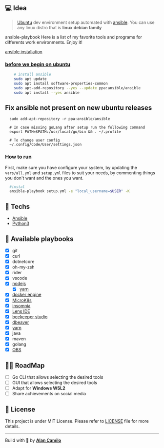 ## 💻 Idea 
> [Ubuntu](https://ubuntu.com/download/desktop) dev environment setup automated with [ansible](https://www.ansible.com/). You can use any linux distro that is **linux debian family**

ansible-playbook
Here is a list of my favorite tools and programs for differents work environments. Enjoy it!

[ansible installation](https://docs.ansible.com/ansible/latest/installation_guide/intro_installation.html#installing-ansible-on-ubuntu)

### [before we begin on ubuntu](https://docs.ansible.com/ansible/latest/installation_guide/intro_installation.html#installing-ansible-on-ubuntu)

```sh
    # install ansible
    sudo apt update
    sudo apt install software-properties-common
    sudo apt-add-repository --yes --update ppa:ansible/ansible
    sudo apt install --yes ansible
```

## Fix ansible not present on new ubuntu releases

```shell
  sudo add-apt-repository -r ppa:ansible/ansible  

  # In case missing goLang after setup run the following command
  export PATH=$PATH:/usr/local/go/bin && . ~/.profile

  # To change user config
  ~/.config/Code/User/settings.json
```

### How to run
First, make sure you have configure your system, by updating the `vars/all.yml` and `setup.yml` files to suit your needs, by commenting things you don't want and the ones you want.

```sh
  #instal
  ansible-playbook setup.yml -e "local_username=$USER" -K
```

## 🚀 Techs

- [Ansible](https://www.ansible.com/)
- [Python3](https://www.python.org/downloads/release/python-397/)

## 🔖 Available playbooks

- [x] git
- [x] curl
- [x] dotnetcore
- [x] oh-my-zsh
- [x] rider
- [x] vscode
- [x] [nodejs](https://snapcraft.io/node)
  - [x] [yarn](https://yarnpkg.com/getting-started/install#nodejs-1610-1)
- [x] [docker engine](https://docs.docker.com/engine/install/ubuntu/)
- [x] [MicroK8s](https://snapcraft.io/install/microk8s)
- [x] [insomnia](https://snapcraft.io/install/insomnia)
- [x] [Lens IDE](https://snapcraft.io/install/kontena-lens)
- [x] [beekeeper studio](https://snapcraft.io/beekeeper-studio)
- [x] [dbeaver](https://snapcraft.io/dbeaver-ce)
- [x] [yarn](https://yarnpkg.com/getting-started/install)
- [x] java
- [x] maven
- [x] golang
- [x] [OBS](https://snapcraft.io/obs-studio)

## 🧘🏿‍ RoadMap

- [ ] Go CLI that allows selecting the desired tools
- [ ] GUI that allows selecting the desired tools
- [ ] Adapt for **Windows WSL2**
- [ ] Share achievements on social media

## :memo: License

This project is under MIT License. Please refer to [LICENSE](LICENSE.md) file for more details.

---

Build with 💜 by [**Alan Camilo**](https://allancamilo.com)